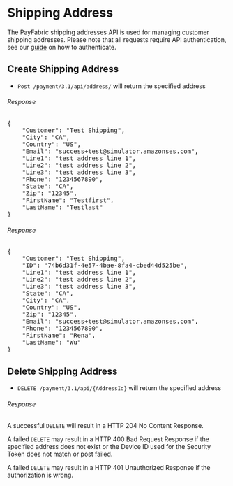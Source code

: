 Shipping Address
=================

The PayFabric shipping addresses API is used for managing customer shipping addresses.  Please note that all requests require API authentication, see our [guide](Authentication.md) on how to authenticate.

Create Shipping Address
---------------------------

* `Post /payment/3.1/api/address/` will return the specified address

###### Response
<pre>
{
    "Customer": "Test Shipping",
    "City": "CA",
    "Country": "US",
    "Email": "success+test@simulator.amazonses.com",
    "Line1": "test address line 1",
    "Line2": "test address line 2",
    "Line3": "test address line 3",
    "Phone": "1234567890",
    "State": "CA",
    "Zip": "12345",
    "FirstName": "Testfirst",
    "LastName": "Testlast"
}
</pre>

###### Response
<pre>
{
    "Customer": "Test Shipping",
    "ID": "74b6d31f-4e57-4bae-8fa4-cbed44d525be",
    "Line1": "test address line 1",
    "Line2": "test address line 2",
    "Line3": "test address line 3",
    "State": "CA",
    "City": "CA",
    "Country": "US",
    "Zip": "12345",
    "Email": "success+test@simulator.amazonses.com",
    "Phone": "1234567890",
    "FirstName": "Rena",
    "LastName": "Wu"
}
</pre>

Delete Shipping Address
-----------------------
* `DELETE /payment/3.1/api/{AddressId}` will return the specified address

###### Response
A successful `DELETE` will result in a HTTP 204 No Content Response.

A failed `DELETE` may result in a HTTP 400 Bad Request Response if the specified address does not exist or the Device ID used for the Security Token does not match or post failed.

A failed `DELETE` may result in a HTTP 401 Unauthorized Response if the authorization is wrong.
